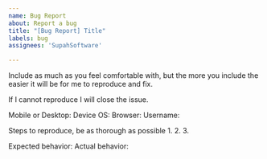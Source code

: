 ```yaml
---
name: Bug Report
about: Report a bug
title: "[Bug Report] Title"
labels: bug
assignees: 'SupahSoftware'

---
```


Include as much as you feel comfortable with, but the more you include the easier it will be for me to reproduce and fix.

If I cannot reproduce I will close the issue.


Mobile or Desktop:
Device OS:
Browser:
Username: 

Steps to reproduce, be as thorough as possible
1. 
2.
3. 

Expected behavior:
Actual behavior: